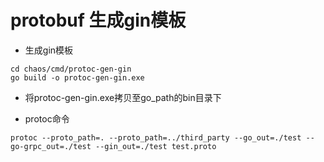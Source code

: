 # protobuf 生成gin模板

* 生成gin模板

```shell
cd chaos/cmd/protoc-gen-gin
go build -o protoc-gen-gin.exe
```

* 将protoc-gen-gin.exe拷贝至go_path的bin目录下

* protoc命令

```shell
protoc --proto_path=. --proto_path=../third_party --go_out=./test --go-grpc_out=./test --gin_out=./test test.proto
```
